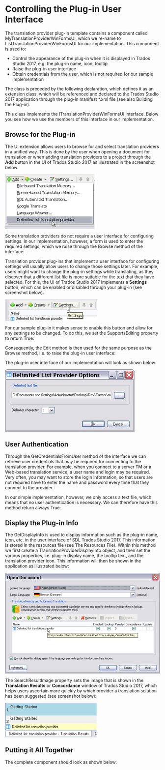 Controlling the Plug-in User Interface
======
The translation provider plug-in template contains a component called MyTranslationProviderWinFormsUI, which we re-name to ListTranslationProviderWinFormsUI for our implementation. This component is used to:

* Control the appearance of the plug-in when it is displayed in Trados Studio 2017, e.g. the plug-in name, icon, tooltip
* Raise the plug-in user interface
* Obtain credentials from the user, which is not required for our sample implementation


The class is preceded by the following declaration, which defines it as an extension class, which will be referenced and declared to the Trados Studio 2017 application through the plug-in manifest *.xml file (see also Building the Plug-in).

This class implements the ITranslationProviderWinFormsUI interface. Below you see how we use the members of this interface in our implementation.

Browse for the Plug-in
-------
The UI extension allows users to browse for and select translation providers in a unified way. This is done by the user when opening a document for translation or when adding translation providers to a project through the **Add** button in the UI of Trados Studio 2017 as illustrated in the screenshot below:

<img style="display:block; " src="images/BrowsePlugin.jpg"/>

Some translation providers do not require a user interface for configuring settings. In our implementation, however, a form is used to enter the required settings, which we raise through the Browse method of the interface:

Translation provider plug-ins that implement a user interface for configuring settings will usually allow users to change those settings later. For example, users might want to change the plug-in settings while translating, as they discover that a different list file is more suitable for the text that they have selected. For this, the UI of Trados Studio 2017 implements a **Settings** button, which can be enabled or disabled through your plug-in (see screenshot below).

<img style="display:block; " src="images/ProviderSettingsButton.jpg"/>

For our sample plug-in it makes sense to enable this button and allow for any settings to be changed. To do this, we set the SupportsEditing property to return True:

Consequently, the Edit method is then used for the same purpose as the Browse method, i.e. to raise the plug-in user interface:

The plug-in user interface of our implementation will look as shown below:

<img style="display:block; " src="images/PluginGui.jpg"/>

User Authentication
-----

Through the GetCredentialsFromUser method of the interface we can retrieve user credentials that may be required for connecting to the translation provider. For example, when you connect to a server TM or a Web-based translation service, a user name and login may be required. Very often, you may want to store the login information, so that users are not required have to enter the name and password every time that they connect to the provider.

In our simple implementation, however, we only access a text file, which means that no user authentication is necessary. We can therefore have this method return always True:


Display the Plug-in Info
-----
The GetDisplayInfo is used to display information such as the plug-in name, icon, etc. in the user interface of SDL Trados Studio 2017. This information is stored in the resources file (see The Resources File). Within this method we first create a TranslationProviderDisplayInfo object, and then set the various properties, i.e. plug-in display name, the tooltip text, and the translation provider icon. This information will then be shown in the application as illustrated below:


<img style="display:block; " src="images/PluginResourcesInAction.jpg"/>

The SearchResultImage property sets the image that is shown in the **Translation Results** or **Concordance** window of Trados Studio 2017, which helps users ascertain more quickly by which provider a translation solution has been suggested (see screenshot below):

<img style="display:block; " src="images/PngForShowingResults.jpg"/>

Putting it All Together
-----
The complete component should look as shown below: